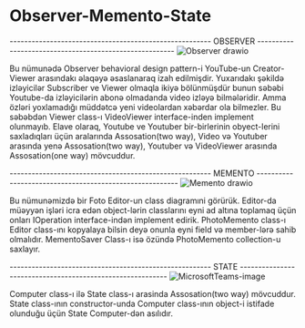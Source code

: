 # Observer-Memento-State

------------------------------------------------------- OBSERVER -------------------------------------------------------
![Observer drawio](https://github.com/GIGI-bit/Observer-Memento-State/assets/64860005/e0ade89d-7072-43d1-bbc4-c2904ff2eb47)

Bu nümunədə Observer behavioral design pattern-i YouTube-un Creator-Viewer arasındakı əlaqəyə əsaslanaraq izah edilmişdir. 
Yuxarıdakı şəkildə izləyicilər Subscriber ve Viewer olmaqla ikiyə bölünmüşdür bunun səbəbi Youtube-da izləyicilərin abonə olmadanda video izləyə bilmələridir. Amma özləri yoxlamadığı müddətcə yeni videolardan xəbərdar ola bilmezler. Bu səbəbdən Viewer class-ı VideoViewer interface-inden implement olunmayıb.
Elave olaraq, Youtube ve Youtuber bir-birlerinin obyect-lerini saxladıqları üçün aralarında Assosation(two way), Video və Youtuber arasında yenə Assosation(two way), Youtuber və VideoViewer arasında Assosation(one way)  mövcuddur.

------------------------------------------------------- MEMENTO --------------------------------------------------------
![Memento drawio](https://github.com/GIGI-bit/Observer-Memento-State/assets/64860005/57560d3d-27cd-4758-a983-21d6b085c7b4)

Bu nümunəmizdə bir Foto Editor-un class diagramıni görürük. Editor-da müəyyən işləri icra edən object-lərin classlarını eyni ad altına toplamaq üçün onları IOperation interface-indən implement edirik. PhotoMemento class-ı Editor class-ını kopyalaya bilsin deyə onunla eyni field və member-lərə sahib olmalıdır. MementoSaver Class-ı isə özündə PhotoMemento collection-u saxlayır.

------------------------------------------------------- STATE ----------------------------------------------------------
![MicrosoftTeams-image](https://github.com/GIGI-bit/Observer-Memento-State/assets/64860005/75e419f2-1151-476c-be0a-67670f84a04c)

Computer class-ı ilə State class-ı arasinda Assosation(two way) mövcuddur. State class-ının constructor-unda Computer class-ının object-i istifade olunduğu üçün State Computer-dən asılıdır.
